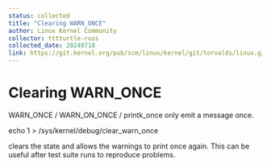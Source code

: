 ```yaml
---
status: collected
title: "Clearing WARN_ONCE"
author: Linux Kernel Community
collector: tttturtle-russ
collected_date: 20240718
link: https://git.kernel.org/pub/scm/linux/kernel/git/torvalds/linux.git/tree/Documentation/admin-guide/clearing-warn-once.rst
---
```


# Clearing WARN_ONCE

WARN_ONCE / WARN_ON_ONCE / printk_once only emit a message once.

echo 1 \> /sys/kernel/debug/clear_warn_once

clears the state and allows the warnings to print once again. This can
be useful after test suite runs to reproduce problems.
